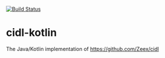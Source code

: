 [![Build Status](https://travis-ci.org/Double-O-Seven/cidl-kotlin.svg?branch=master)](https://travis-ci.org/Double-O-Seven/cidl-kotlin)

# cidl-kotlin

The Java/Kotlin implementation of https://github.com/Zeex/cidl

